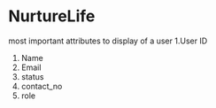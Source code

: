 # NurtureLife

most important attributes to display of a user
1.User ID
1. Name
2. Email
3. status
4. contact_no
5. role


<!--js to populate the notification container-->
<script>
    //TODO: consider currently logged-in user's postal code and display notifications accordingly
    //var volunteer_zip = <?php //echo Application::$app->user->getZip()?>//;
    //var local_user_data = <?php //echo $user_model->getUsersByZip(volunteer_zip)?>//;
    // var postData = $post_model->getPosts();

    function displayPosts() {
        var postBox = document.getElementById('myBox');
        postBox.innerHTML = '';

        for (var i = 0; i < postData.length; i++) {
            var post = postData[i];
            var newPost = document.createElement('div');
            newPost.className = 'post';
            newPost.innerHTML = `
            <div class="post-header">
                <span class="user-name">${post.userName}</span> - <span class="role-name">${post.roleName}</span>
            </div>
            <div class="post-description">
                ${post.description}
            </div>
            <div class="post-footer">
                <div class="dates">
                    <span class="created-date">${post.created_at}</span>
                    <span class="updated-date">${post.updated_at}</span>
                </div>
                <div class="status">
                    ${post.status}
                </div>
                <div class="actions">
                    <button class="attend-button" onclick="attendPost(${post.id})">Attend</button>
                </div>
            </div>
        `;
            postBox.appendChild(newPost);
        }
    }

    // Call the function to display the posts
    displayPosts();

</script>